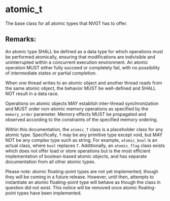 # atomic_t

The base class for all atomic types that NVGT has to offer.

## Remarks:

An atomic type SHALL be defined as a data type for which operations must be performed atomically, ensuring that modifications are indivisible and uninterrupted within a concurrent execution environment. An atomic operation MUST either fully succeed or completely fail, with no possibility of intermediate states or partial completion.

When one thread writes to an atomic object and another thread reads from the same atomic object, the behavior MUST be well-defined and SHALL NOT result in a data race.

Operations on atomic objects MAY establish inter-thread synchronization and MUST order non-atomic memory operations as specified by the `memory_order` parameter. Memory effects MUST be propagated and observed according to the constraints of the specified memory ordering.

Within this documentation, the `atomic_T` class is a placeholder class for any atomic type. Specifically, `T` may be any primitive type except void, but MAY NOT be any complex type such as string. For example, `atomic_bool` is an actual class, where `bool` replaces `T`. Additionally, an `atomic_flag` class exists which does not offer load or store operations but is the most efficient implementation of boolean-based atomic objects, and has separate documentation from all other atomic types.

Please note: atomic floating-point types are not yet implemented, though they will be coming in a future release. However, until then, attempts to instantiate an atomic floating-point type will behave as though the class in question did not exist. This notice will be removed once atomic floating-point types have been implemented.